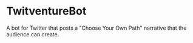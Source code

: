 # TwitventureBot
A bot for Twitter that posts a "Choose Your Own Path" narrative that the audience can create.
